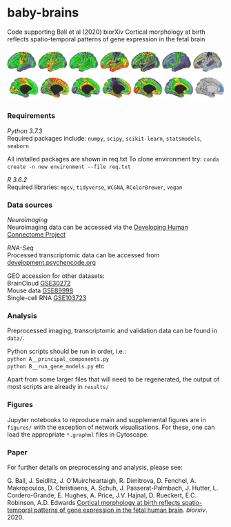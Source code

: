 # baby-brains
Code supporting Ball et al (2020) biorXiv
Cortical morphology at birth reflects spatio-temporal patterns of gene expression in the fetal brain  

![babyBrains](/img/brains.png)

### Requirements
_Python 3.7.3_  
Required packages include: `numpy`, `scipy`, `scikit-learn`, `statsmodels`, `seaborn`

All installed packages are shown in req.txt
To clone environment try: `conda create -n new environment --file req.txt`

_R 3.6.2_  
Required libraries: `mgcv`, `tidyverse`, `WCGNA`, `RColorBrewer`, `vegan`

### Data sources
_Neuroimaging_  
Neuroimaging data can be accessed via the [Developing Human Connectome Project](http://www.developingconnectome.org/second-data-release/)  

_RNA-Seq_  
Processed transcriptomic data can be accessed from [development.psychencode.org](http://development.psychencode.org/)    

GEO accession for other datasets:  
BrainCloud [GSE30272](https://www.ncbi.nlm.nih.gov/geo/query/acc.cgi?acc=GSE30272)  
Mouse data [GSE89998](https://www.ncbi.nlm.nih.gov/geo/query/acc.cgi?acc=GSE89998)  
Single-cell RNA [GSE103723](https://www.ncbi.nlm.nih.gov/geo/query/acc.cgi?acc=GSE103723)  


### Analysis
Preprocessed imaging, transcriptomic and validation data can be found in `data/`.

Python scripts should be run in order, i.e.:  
`python A__principal_components.py`  
`python B__run_gene_models.py` etc  

Apart from some larger files that will need to be regenerated, the output of most scripts are already in `results/`

### Figures
Jupyter notebooks to reproduce main and supplemental figures are in `figures/` with the exception of network visualisations. For these, one can load the appropriate `*.graphml` files in Cytoscape.

### Paper
For further details on preprocessing and analysis, please see:  

G. Ball, J. Seidlitz, J. O’Muircheartaigh, R. Dimitrova, D. Fenchel, A. Makropoulos, D. Christiaens, A. Schuh, J. Passerat-Palmbach, J. Hutter, L. Cordero-Grande, E. Hughes, A. Price, J.V. Hajnal, D. Rueckert, E.C. Robinson, A.D. Edwards [Cortical morphology at birth reflects spatio-temporal patterns of gene expression in the fetal human brain](https://www.biorxiv.org/content/10.1101/2020.01.28.922849v3). _biorxiv_. 2020.
